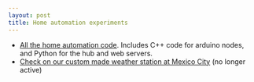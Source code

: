 ```yaml
---
layout: post
title: Home automation experiments
---
```



- [All the home automation code](https://github.com/felipegonzalez/servidor_casa). Includes C++ code for arduino nodes, and Python for the hub and web servers. 
- [Check on our custom made weather station at Mexico City](http://www.wunderground.com/personal-weather-station/dashboard?ID=IDISTRIT49) (no longer active)



